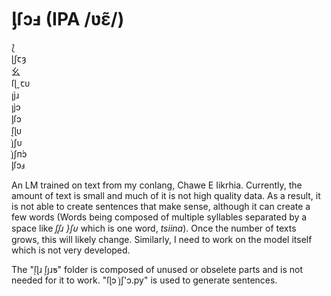 # ᶅſɔⅎ (IPA /ʋɛ̃/)

⟅  
ɭʃꞇȝ  
⺓  
ſɭˬꞇᴜ  
ꞁȷ̀ɹ  
ꞁȷ̀ɔ  
ᶅſɔ  
ſ͔ɭᴜ  
j͑ʃᴜ  
j͑ʃп́ɔ  
ᶅſɔⅎ

An LM trained on text from my conlang, Chawe E Iikrhia. Currently, the amount of text is small and much of it is not high quality data. As a result, it is not able to create sentences that make sense, although it can create a few words (Words being composed of multiple syllables separated by a space like *ſᶘɹ }ʃᴜ* which is one word, *tsiina*). Once the number of texts grows, this will likely change. Similarly, I need to work on the model itself which is not very developed.

The "֭֭ſɭɹ ſ͕ȷɹƽ" folder is composed of unused or obselete parts and is not needed for it to work. "ſɭɔ j͑ʃ'ɔ.py" is used to generate sentences.
